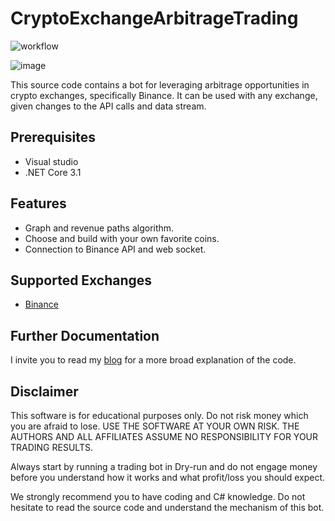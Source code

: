 # CryptoExchangeArbitrageTrading
![workflow](https://github.com/beng930/CryptoExchangeArbitrageTrading/actions/workflows/UnitTests.yml/badge.svg)

![image](https://user-images.githubusercontent.com/39993978/205335610-ef31052f-db2c-4dac-80f6-7e9a5b81c7a2.png)

This source code contains a bot for leveraging arbitrage opportunities in crypto exchanges, specifically Binance.
It can be used with any exchange, given changes to the API calls and data stream.

## Prerequisites
- Visual studio 
- .NET Core 3.1

## Features

- Graph and revenue paths algorithm.
- Choose and build with your own favorite coins.
- Connection to Binance API and web socket.

## Supported Exchanges

- [Binance](https://binance.com)

## Further Documentation
I invite you to read my [blog](https://metaverseportfolio.substack.com/p/arbitragetrading) for a more broad explanation of the code.

## Disclaimer
This software is for educational purposes only. Do not risk money which you are afraid to lose. USE THE SOFTWARE AT YOUR OWN RISK. THE AUTHORS AND ALL AFFILIATES ASSUME NO RESPONSIBILITY FOR YOUR TRADING RESULTS.

Always start by running a trading bot in Dry-run and do not engage money before you understand how it works and what profit/loss you should expect.

We strongly recommend you to have coding and C# knowledge. Do not hesitate to read the source code and understand the mechanism of this bot.
